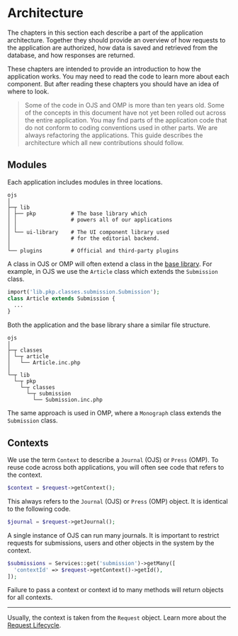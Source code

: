 # Architecture

The chapters in this section each describe a part of the application architecture. Together they should provide an overview of how requests to the application are authorized, how data is saved and retrieved from the database, and how responses are returned.

These chapters are intended to provide an introduction to how the application works. You may need to read the code to learn more about each component. But after reading these chapters you should have an idea of where to look.

> Some of the code in OJS and OMP is more than ten years old. Some of the concepts in this document have not yet been rolled out across the entire application. You may find parts of the application code that do not conform to coding conventions used in other parts. We are always refactoring the applications. This guide describes the architecture which all new contributions should follow.

## Modules

Each application includes modules in three locations.

```
ojs
│
├─┬ lib
│ ├── pkp           # The base library which
│ │                 # powers all of our applications
│ │
│ └── ui-library    # The UI component library used
│                   # for the editorial backend.
│
└── plugins         # Official and third-party plugins
```

A class in OJS or OMP will often extend a class in the [base library](https://github.com/pkp/pkp-lib/). For example, in OJS we use the `Article` class which extends the `Submission` class.

```php
import('lib.pkp.classes.submission.Submission');
class Article extends Submission {
  ...
}
```

Both the application and the base library share a similar file structure.

```
ojs
│
├─┬ classes
│ └─┬ article
│   └── Article.inc.php
│
└─┬ lib
  └─┬ pkp
    └─┬ classes
      └─┬ submission
        └── Submission.inc.php
```

The same approach is used in OMP, where a `Monograph` class extends the `Submission` class.

## Contexts

We use the term `Context` to describe a `Journal` (OJS) or `Press` (OMP). To reuse code across both applications, you will often see code that refers to the context.

```php
$context = $request->getContext();
```

This always refers to the `Journal` (OJS) or `Press` (OMP) object. It is identical to the following code.

```php
$journal = $request->getJournal();
```

A single instance of OJS can run many journals. It is important to restrict requests for submissions, users and other objects in the system by the context.

```php
$submissions = Services::get('submission')->getMany([
  'contextId' => $request->getContext()->getId(),
]);
```

Failure to pass a context or context id to many methods will return objects for all contexts.

---

Usually, the context is taken from the `Request` object. Learn more about the [Request Lifecycle](./architecture-request).